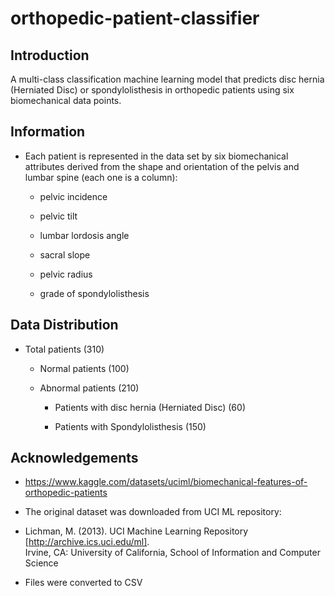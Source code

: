 # orthopedic-patient-classifier

## Introduction

A multi-class classification machine learning model that predicts disc hernia (Herniated Disc) or spondylolisthesis in orthopedic patients using six biomechanical data points.

## Information

* Each patient is represented in the data set by six biomechanical attributes derived from the shape and orientation of the pelvis and lumbar spine (each one is a column):

    * pelvic incidence

    * pelvic tilt

    * lumbar lordosis angle

    * sacral slope

    * pelvic radius

    * grade of spondylolisthesis

## Data Distribution

* Total patients (310)

    * Normal patients (100)

    * Abnormal patients (210)

        * Patients with disc hernia (Herniated Disc) (60)

        * Patients with Spondylolisthesis (150)

## Acknowledgements

* https://www.kaggle.com/datasets/uciml/biomechanical-features-of-orthopedic-patients

* The original dataset was downloaded from UCI ML repository:

* Lichman, M. (2013). UCI Machine Learning Repository [http://archive.ics.uci.edu/ml]. <br>
Irvine, CA: University of California, School of Information and Computer Science

* Files were converted to CSV

